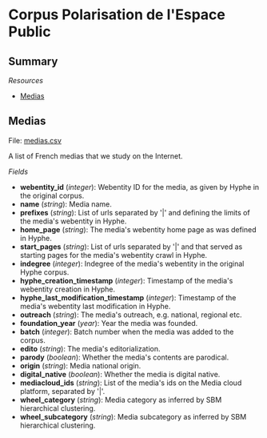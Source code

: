 # Corpus Polarisation de l'Espace Public

## Summary

*Resources*

* [Medias](#medias)

<h2 id="medias">Medias</h2>

File: [medias.csv](./medias.csv)

A list of French medias that we study on the Internet.

*Fields*

* **webentity_id** (*integer*): Webentity ID for the media, as given by Hyphe in the original corpus.
* **name** (*string*): Media name.
* **prefixes** (*string*): List of urls separated by '|' and defining the limits of the media's webentity in Hyphe.
* **home_page** (*string*): The media's webentity home page as was defined in Hyphe.
* **start_pages** (*string*): List of urls separated by '|' and that served as starting pages for the media's webentity crawl in Hyphe.
* **indegree** (*integer*): Indegree of the media's webentity in the original Hyphe corpus.
* **hyphe_creation_timestamp** (*integer*): Timestamp of the media's webentity creation in Hyphe.
* **hyphe_last_modification_timestamp** (*integer*): Timestamp of the media's webentity last modification in Hyphe.
* **outreach** (*string*): The media's outreach, e.g. national, regional etc.
* **foundation_year** (*year*): Year the media was founded.
* **batch** (*integer*): Batch number when the media was added to the corpus.
* **edito** (*string*): The media's editorialization.
* **parody** (*boolean*): Whether the media's contents are parodical.
* **origin** (*string*): Media national origin.
* **digital_native** (*boolean*): Whether the media is digital native.
* **mediacloud_ids** (*string*): List of the media's ids on the Media cloud platform, separated by '|'.
* **wheel_category** (*string*): Media category as inferred by SBM hierarchical clustering.
* **wheel_subcategory** (*string*): Media subcategory as inferred by SBM hierarchical clustering.
